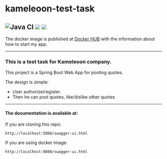 # kameleoon-test-task
![Java CI](https://github.com/6londo9/kameleoon-test-task/actions/workflows/Java-CI.yml/badge.svg)
<a href="https://codeclimate.com/github/6londo9/kameleoon-test-task/maintainability"><img src="https://api.codeclimate.com/v1/badges/2c3b31ad12d9d37756e3/maintainability" /></a>
<a href="https://codeclimate.com/github/6londo9/kameleoon-test-task/test_coverage"><img src="https://api.codeclimate.com/v1/badges/2c3b31ad12d9d37756e3/test_coverage" /></a>
---
The docker image is published at [Docker HUB](https://hub.docker.com/repository/docker/6londo9/kameleoon-test-task/general) with the information about how to start my app.

---
### This is a test task for Kameleoon company.
This project is a Spring Boot Web App for posting quotes.

The design is simple: 

- User authorize/register.
- Then he can post quotes, like/dislike other quotes

---
#### The documentation is available at:

If you are cloning this repo:
```
http://localhost:5000/swagger-ui.html
```

If you are using docker image:
```
http://localhost:8080/swagger-ui.html
```